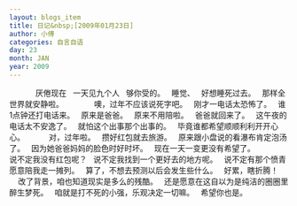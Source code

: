 ```yaml
---
layout: blogs_item
title: 日记&nbsp;[2009年01月23日]
author: 小傅
categories: 自言自语
day: 23
month: JAN
year: 2009
---
```




&nbsp;
&nbsp;
&nbsp;
&nbsp;
&nbsp;
&nbsp; 厌倦现在
&nbsp; 一天见九个人
&nbsp; 够你受的。
&nbsp; 睡觉、
&nbsp; 好想睡死过去。
&nbsp; 那样全世界就安静啦。
&nbsp;&nbsp;
&nbsp;
&nbsp;
&nbsp;
&nbsp;
&nbsp; 噢，过年不应该说死字吧。
&nbsp; 刚才一电话太恐怖了。
&nbsp; 谁1点钟还打电话来。
&nbsp; 原来是爸爸。
&nbsp; 原来不用陪啦。
&nbsp; 爸爸就回来了。
&nbsp; 这午夜的电话太不安逸了。
&nbsp; 就怕这个出事那个出事的。
&nbsp; 毕竟谁都希望顺顺利利开开心心。
&nbsp;
&nbsp;
&nbsp;
&nbsp;
&nbsp;&nbsp;对，过年啦。
&nbsp; 攒好红包就去旅游。
&nbsp; 原来跟小盘说的看瀑布肯定泡汤了。
&nbsp; 因为她爸爸妈妈的脸色时好时坏。
&nbsp; 现在一天一变更没有希望了。
&nbsp;&nbsp;
&nbsp;
&nbsp;
&nbsp;
&nbsp; 说不定我没有红包呢？
&nbsp; 说不定我找到一个更好去的地方呢。
&nbsp; 说不定有那个愤青愿意陪我走一摊列。
&nbsp; 算了，不想去预测以后会发生些什么。
&nbsp; 好累，瞎折腾！
&nbsp;
&nbsp;
&nbsp;
&nbsp; 改了背景，咱也知道现实是多么的残酷。
&nbsp; 还是愿意在这自以为是纯洁的圈圈里醉生梦死。
&nbsp; 咱就是打不死的小强，乐观决定一切嘛。
&nbsp; 希望你也是。


